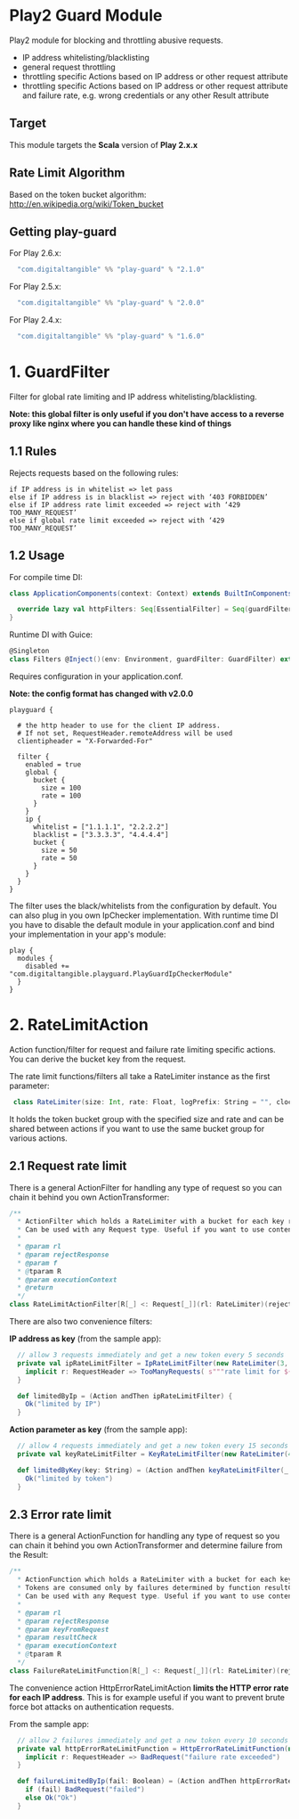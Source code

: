 # Play2 Guard Module


Play2 module for blocking and throttling abusive requests.

- IP address whitelisting/blacklisting
- general request throttling
- throttling specific Actions based on IP address or other request attribute
- throttling specific Actions based on IP address or other request attribute and failure rate, e.g. wrong credentials or any other Result attribute

## Target

This module targets the __Scala__ version of __Play 2.x.x__

## Rate Limit Algorithm

Based on the token bucket algorithm: http://en.wikipedia.org/wiki/Token_bucket


## Getting play-guard

For Play 2.6.x:
```scala
  "com.digitaltangible" %% "play-guard" % "2.1.0"
```


For Play 2.5.x:
```scala
  "com.digitaltangible" %% "play-guard" % "2.0.0"
```


For Play 2.4.x:
```scala
  "com.digitaltangible" %% "play-guard" % "1.6.0"
```

# 1. GuardFilter


Filter for global rate limiting and IP address whitelisting/blacklisting.

__Note: this global filter is only useful if you don't have access to a reverse proxy like nginx where you can handle these kind of things__

1.1 Rules
----------
Rejects requests based on the following rules:

```
if IP address is in whitelist => let pass
else if IP address is in blacklist => reject with ‘403 FORBIDDEN’
else if IP address rate limit exceeded => reject with ‘429 TOO_MANY_REQUEST’
else if global rate limit exceeded => reject with ‘429 TOO_MANY_REQUEST’
```

1.2 Usage
----------

For compile time DI:

```scala
class ApplicationComponents(context: Context) extends BuiltInComponentsFromContext(context) with PlayGuardComponents {

  override lazy val httpFilters: Seq[EssentialFilter] = Seq(guardFilter)
}
```

Runtime DI with Guice:

```scala
@Singleton
class Filters @Inject()(env: Environment, guardFilter: GuardFilter) extends DefaultHttpFilters(guardFilter)
```


Requires configuration in your application.conf.

__Note: the config format has changed with v2.0.0__


```
playguard {

  # the http header to use for the client IP address.
  # If not set, RequestHeader.remoteAddress will be used
  clientipheader = "X-Forwarded-For"

  filter {
    enabled = true
    global {
      bucket {
        size = 100
        rate = 100
      }
    }
    ip {
      whitelist = ["1.1.1.1", "2.2.2.2"]
      blacklist = ["3.3.3.3", "4.4.4.4"]
      bucket {
        size = 50
        rate = 50
      }
    }
  }
}
```

The filter uses the black/whitelists from the configuration by default. You can also plug in you own IpChecker implementation. With runtime time DI you have to disable the default module in your application.conf and bind your implementation in your app's module:

 ```
 play {
   modules {
     disabled += "com.digitaltangible.playguard.PlayGuardIpCheckerModule"
   }
 }
 ```



# 2. RateLimitAction

Action function/filter for request and failure rate limiting specific actions. You can derive the bucket key from the request.

The rate limit functions/filters all take a RateLimiter instance as the first parameter:

```scala
 class RateLimiter(size: Int, rate: Float, logPrefix: String = "", clock: Clock = CurrentTimeClock)(implicit system: ActorSystem)
```

It holds the token bucket group with the specified size and rate and can be shared between actions if you want to use the same bucket group for various actions.



2.1 Request rate limit
-------

There is a general ActionFilter for handling any type of request so you can chain it behind you own ActionTransformer:

```scala
/**
  * ActionFilter which holds a RateLimiter with a bucket for each key returned by function f.
  * Can be used with any Request type. Useful if you want to use content from a wrapped request, e.g. User ID
  *
  * @param rl
  * @param rejectResponse
  * @param f
  * @tparam R
  * @param executionContext
  * @return
  */
class RateLimitActionFilter[R[_] <: Request[_]](rl: RateLimiter)(rejectResponse: R[_] => Result, f: R[_] => Any)(implicit val executionContext: ExecutionContext) extends ActionFilter[R] {
```

There are also two convenience filters:

__IP address as key__ (from the sample app):

```scala
  // allow 3 requests immediately and get a new token every 5 seconds
  private val ipRateLimitFilter = IpRateLimitFilter(new RateLimiter(3, 1f / 5, "test limit by IP address")) {
    implicit r: RequestHeader => TooManyRequests( s"""rate limit for ${r.remoteAddress} exceeded""")
  }

  def limitedByIp = (Action andThen ipRateLimitFilter) {
    Ok("limited by IP")
  }
```

__Action parameter as key__ (from the sample app):

```scala
  // allow 4 requests immediately and get a new token every 15 seconds
  private val keyRateLimitFilter = KeyRateLimitFilter(new RateLimiter(4, 1f / 15, "test by token")) _

  def limitedByKey(key: String) = (Action andThen keyRateLimitFilter(_ => TooManyRequests( s"""rate limit for '$key' exceeded"""), key)) {
    Ok("limited by token")
  }
```

2.3 Error rate limit
-------

There is a general ActionFunction for handling any type of request so you can chain it behind you own ActionTransformer and determine failure from the Result:

```scala
/**
  * ActionFunction which holds a RateLimiter with a bucket for each key returned by function keyFromRequest.
  * Tokens are consumed only by failures determined by function resultCheck. If no tokens remain, requests with this key are rejected.
  * Can be used with any Request type. Useful if you want to use content from a wrapped request, e.g. User ID
  *
  * @param rl
  * @param rejectResponse
  * @param keyFromRequest
  * @param resultCheck
  * @param executionContext
  * @tparam R
  */
class FailureRateLimitFunction[R[_] <: Request[_]](rl: RateLimiter)(rejectResponse: R[_] => Result, keyFromRequest: R[_] => Any, resultCheck: Result => Boolean)(implicit val executionContext: ExecutionContext) extends ActionFunction[R, R] 
```

The convenience action HttpErrorRateLimitAction __limits the HTTP error rate for each IP address__. This is for example useful if you want to prevent brute force bot attacks on authentication requests.

From the sample app:

```scala
  // allow 2 failures immediately and get a new token every 10 seconds
  private val httpErrorRateLimitFunction = HttpErrorRateLimitFunction(new RateLimiter(2, 1f / 10, "test failure rate limit")) {
    implicit r: RequestHeader => BadRequest("failure rate exceeded")
  }

  def failureLimitedByIp(fail: Boolean) = (Action andThen httpErrorRateLimitFunction) {
    if (fail) BadRequest("failed")
    else Ok("Ok")
  }
```
